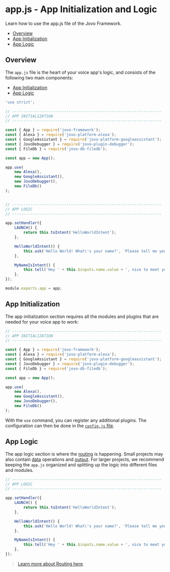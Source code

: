 # app.js - App Initialization and Logic

Learn how to use the app.js file of the Jovo Framework.

* [Overview](#overview)
* [App Initialization](#available-configurations)
* [App Logic](#app-logic)


## Overview

The `app.js` file is the heart of your voice app's logic, and consists of the following two main components:

* [App Initialization](#available-configurations)
* [App Logic](#app-logic)

```javascript
'use strict';

// ------------------------------------------------------------------
// APP INITIALIZATION
// ------------------------------------------------------------------

const { App } = require('jovo-framework');
const { Alexa } = require('jovo-platform-alexa');
const { GoogleAssistant } = require('jovo-platform-googleassistant');
const { JovoDebugger } = require('jovo-plugin-debugger');
const { FileDb } = require('jovo-db-filedb');

const app = new App();

app.use(
    new Alexa(),
    new GoogleAssistant(),
    new JovoDebugger(),
    new FileDb()
);


// ------------------------------------------------------------------
// APP LOGIC
// ------------------------------------------------------------------

app.setHandler({
    LAUNCH() {
        return this.toIntent('HelloWorldIntent');
    },

    HelloWorldIntent() {
        this.ask('Hello World! What\'s your name?', 'Please tell me your name.');
    },

    MyNameIsIntent() {
        this.tell('Hey ' + this.$inputs.name.value + ', nice to meet you!');
    },
});

module.exports.app = app;
```

## App Initialization

The app initialization section requires all the modules and plugins that are needed for your voice app to work:

```javascript
// ------------------------------------------------------------------
// APP INITIALIZATION
// ------------------------------------------------------------------

const { App } = require('jovo-framework');
const { Alexa } = require('jovo-platform-alexa');
const { GoogleAssistant } = require('jovo-platform-googleassistant');
const { JovoDebugger } = require('jovo-plugin-debugger');
const { FileDb } = require('jovo-db-filedb');

const app = new App();

app.use(
    new Alexa(),
    new GoogleAssistant(),
    new JovoDebugger(),
    new FileDb()
);
```

With the `use` command, you can register any additional plugins. The configuration can then be done in the [`config.js` file](./config-js.md './config-js').


## App Logic

The app logic section is where the [routing](../basic-concepts/routing './routing') is happening. Small projects may also contain [data](../basic-concepts/data './data') operations and [output](../basic-concepts/output './output'). For larger projects, we recommend keeping the `app.js` organized and splitting up the logic into different files and modules.

```javascript
// ------------------------------------------------------------------
// APP LOGIC
// ------------------------------------------------------------------

app.setHandler({
    LAUNCH() {
        return this.toIntent('HelloWorldIntent');
    },

    HelloWorldIntent() {
        this.ask('Hello World! What\'s your name?', 'Please tell me your name.');
    },

    MyNameIsIntent() {
        this.tell('Hey ' + this.$inputs.name.value + ', nice to meet you!');
    },
});
```

> [Learn more about Routing here](../basic-concepts/routing './routing').


<!--[metadata]: {"description": "Learn how to use the app.js file of the Jovo Framework for Amazon Alexa Skills and Apps for Google Assistant",
		        "route": "app-js"}-->
